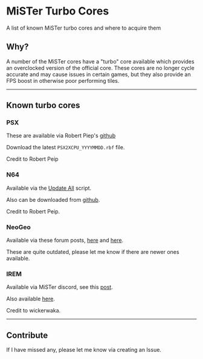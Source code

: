 # MiSTer Turbo Cores

A list of known MiSTer turbo cores and where to acquire them

## Why?

A number of the MiSTer cores have a "turbo" core available which provides an overclocked version of the official core.
These cores are no longer cycle accurate and may cause issues in certain games, but they also provide an FPS boost in otherwise poor performing tiles.

---

## Known turbo cores

### PSX

These are available via Robert Piep's [github](https://github.com/RobertPeip/PSX_MiSTer/tree/main/releases)

Download the latest `PSX2XCPU_YYYYMMDD.rbf` file.

Credit to Robert Peip

### N64

Available via the [Update All](https://github.com/theypsilon/Update_All_MiSTer) script.

Also can be downloaded from [github](https://github.com/MiSTer-devel/N64_MiSTer/tree/main/releases_turbo).

Credit to Robert Peip.

### NeoGeo

Available via these forum posts, [here](https://misterfpga.org/viewtopic.php?p=14528#p14528) and [here](https://misterfpga.org/viewtopic.php?p=14535#p14535).

These are quite outdated, please let me know if there are newer ones available.

### IREM

Available via MiSTer discord, see this [post](https://discord.com/channels/647909397477195803/1089922738682089554/1108604187945730049).

Also available [here](https://raw.githubusercontent.com/s-taylor/mister_turbo_cores/master/files/TURBO_IremM92.rbf).

Credit to wickerwaka.

---

## Contribute

If I have missed any, please let me know via creating an Issue.


